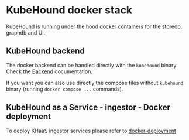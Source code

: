 # KubeHound docker stack

KubeHound is running under the hood docker containers for the storedb, graphdb and UI.

## KubeHound backend

The docker backend can be handled directly with the `kubehound` binary. Check the [Backend](https://kubehound.io/user-guide/common-operations/#backend) documentation.

If you want you can also use directly the compose files without `kubehound` binary (running `docker compose ...` commands).

## KubeHound as a Service - ingestor - Docker deployment

To deploy KHaaS ingestor services please refer to [docker-deployment](https://kubehound.io/user-guide/khaas-101/#docker-deployment)